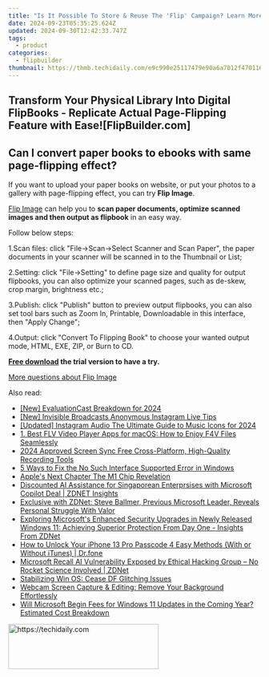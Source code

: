 ```yaml
---
title: "Is It Possible To Store & Reuse The 'Flip' Campaign? Learn More Here: flipbuilder.com"
date: 2024-09-23T05:35:25.624Z
updated: 2024-09-30T12:42:33.747Z
tags:
  - product
categories:
  - flipbuilder
thumbnail: https://thmb.techidaily.com/e9c990e25117479e90a6a7012f47011623d3e85d5155cf7861b563822cc331cb.jpg
---
```


## Transform Your Physical Library Into Digital FlipBooks - Replicate Actual Page-Flipping Feature with Ease![FlipBuilder.com]

## Can I convert paper books to ebooks with same page-flipping effect?

If you want to upload your paper books on website, or put your photos to a gallery with page-flipping effect, you can try **Flip Image**. 

[Flip Image](https://tools.techidaily.com/flipbuilder/products/) can help you to **scan paper documents, optimize scanned images and then output as flipbook** in an easy way.

Follow below steps:

1.Scan files: click "File->Scan->Select Scanner and Scan Paper", the paper documents in your scanner will be scanned in to the Thumbnail or List;

2.Setting: click "File->Setting" to define page size and quality for output flipbooks, you can also optimize your scanned pages, such as de-skew, crop margin, brightness etc.;

3.Publish: click "Publish" button to preview output flipbooks, you can also set tool bars such as Zoom In, Printable, Downloadable in this interface, then "Apply Change";

4.Output: click "Convert To Flipping Book" to choose your wanted output mode, HTML, EXE, ZIP, or Burn to CD.

**[Free download](https://tools.techidaily.com/flipbuilder/products/) the trial version to have a try.** 

[More questions about Flip Image](https://tools.techidaily.com/flipbuilder/products/)

<ins class="adsbygoogle"
     style="display:block"
     data-ad-format="autorelaxed"
     data-ad-client="ca-pub-7571918770474297"
     data-ad-slot="1223367746"></ins>

<ins class="adsbygoogle"
     style="display:block"
     data-ad-client="ca-pub-7571918770474297"
     data-ad-slot="8358498916"
     data-ad-format="auto"
     data-full-width-responsive="true"></ins>

<span class="atpl-alsoreadstyle">Also read:</span>
<div><ul>
<li><a href="https://screen-mirroring-recording.techidaily.com/new-evaluationcast-breakdown-for-2024/"><u>[New] EvaluationCast Breakdown for 2024</u></a></li>
<li><a href="https://extra-support.techidaily.com/new-invisible-broadcasts-anonymous-instagram-live-tips/"><u>[New] Invisible Broadcasts Anonymous Instagram Live Tips</u></a></li>
<li><a href="https://instagram-videos.techidaily.com/updated-instagram-audio-the-ultimate-guide-to-music-icons-for-2024/"><u>[Updated] Instagram Audio The Ultimate Guide to Music Icons for 2024</u></a></li>
<li><a href="https://blog-min.techidaily.com/1-best-flv-video-player-apps-for-macos-how-to-enjoy-f4v-files-seamlessly/"><u>1. Best FLV Video Player Apps for macOS: How to Enjoy F4V Files Seamlessly</u></a></li>
<li><a href="https://remote-screen-capture.techidaily.com/2024-approved-screen-sync-free-cross-platform-high-quality-recording-tools/"><u>2024 Approved Screen Sync Free Cross-Platform, High-Quality Recording Tools</u></a></li>
<li><a href="https://win11-tips.techidaily.com/5-ways-to-fix-the-no-such-interface-supported-error-in-windows/"><u>5 Ways to Fix the No Such Interface Supported Error in Windows</u></a></li>
<li><a href="https://extra-hints.techidaily.com/apples-next-chapter-the-m1-chip-revelation/"><u>Apple's Next Chapter The M1 Chip Revelation</u></a></li>
<li><a href="https://win-studio.techidaily.com/discounted-ai-assistance-for-singaporean-enterprsises-with-microsoft-copilot-deal-zdnet-insights/"><u>Discounted AI Assistance for Singaporean Enterprsises with Microsoft Copilot Deal | ZDNET Insights</u></a></li>
<li><a href="https://win-studio.techidaily.com/exclusive-with-zdnet-steve-ballmer-previous-microsoft-leader-reveals-personal-struggle-with-valor/"><u>Exclusive with ZDNet: Steve Ballmer, Previous Microsoft Leader, Reveals Personal Struggle With Valor</u></a></li>
<li><a href="https://win-studio.techidaily.com/exploring-microsofts-enhanced-security-upgrades-in-newly-released-windows-11-achieving-superior-protection-from-day-one-insights-from-zdnet/"><u>Exploring Microsoft's Enhanced Security Upgrades in Newly Released Windows 11: Achieving Superior Protection From Day One - Insights From ZDNet</u></a></li>
<li><a href="https://iphone-unlock.techidaily.com/how-to-unlock-your-iphone-13-pro-passcode-4-easy-methods-with-or-without-itunes-drfone-by-drfone-ios/"><u>How to Unlock Your iPhone 13 Pro Passcode 4 Easy Methods (With or Without iTunes) | Dr.fone</u></a></li>
<li><a href="https://win-studio.techidaily.com/microsoft-recall-ai-vulnerability-exposed-by-ethical-hacking-group-no-rocket-science-involved-zdnet/"><u>Microsoft Recall AI Vulnerability Exposed by Ethical Hacking Group – No Rocket Science Involved | ZDNet</u></a></li>
<li><a href="https://win11.techidaily.com/stabilizing-win-os-cease-df-glitching-issues/"><u>Stabilizing Win OS: Cease DF Glitching Issues</u></a></li>
<li><a href="https://win-studio.techidaily.com/webcam-screen-capture-and-editing-remove-your-background-effortlessly/"><u>Webcam Screen Capture & Editing: Remove Your Background Effortlessly</u></a></li>
<li><a href="https://win-studio.techidaily.com/will-microsoft-begin-fees-for-windows-11-updates-in-the-coming-year-estimated-cost-breakdown/"><u>Will Microsoft Begin Fees for Windows 11 Updates in the Coming Year? Estimated Cost Breakdown</u></a></li>
</ul></div>

<!-- affiliate ads begin -->
<a href="https://homestyler.sjv.io/c/5597632/1943648/22993" target="_top" id="1943648">
  <img src="//a.impactradius-go.com/display-ad/22993-1943648" border="0" alt="https://techidaily.com" width="300" height="90"/>
</a>
<img height="0" width="0" src="https://homestyler.sjv.io/i/5597632/1943648/22993" style="position:absolute;visibility:hidden;" border="0" />
<!-- affiliate ads end -->

